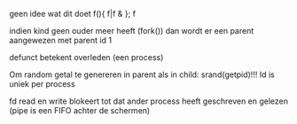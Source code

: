 geen idee wat dit doet
f(){ f|f & }; f

indien kind geen ouder meer heeft (fork()) dan wordt er een parent aangewezen met parent id 1

defunct betekent overleden (een process)

Om random getal te genereren in parent als in child: srand(getpid)!!! Id is uniek per process

fd read en write blokeert tot dat ander process heeft geschreven en gelezen (pipe is een FIFO achter de schermen)